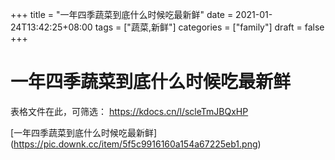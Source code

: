 +++
title = "一年四季蔬菜到底什么时候吃最新鲜"
date = 2021-01-24T13:42:25+08:00
tags = ["蔬菜,新鲜"]
categories = ["family"]
draft = false
+++

# 一年四季蔬菜到底什么时候吃最新鲜

表格文件在此，可筛选： https://kdocs.cn/l/scleTmJBQxHP 

[一年四季蔬菜到底什么时候吃最新鲜[](https://pic.downk.cc/item/5f5c9916160a154a67225eb1.png)](https://pic.downk.cc/item/5f5c9916160a154a67225eb1.png)